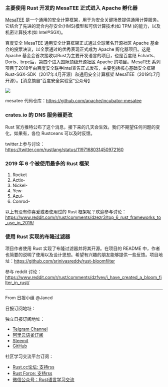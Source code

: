 ### 主要使用 Rust 开发的 MesaTEE 正式进入 Apache 孵化器

[MesaTEE](https://mesatee.org) 是一个通用的安全计算框架，用于为安全关键场景提供通用计算服务。它结合了先进的混合内存安全(HMS)模型和可信计算技术(如 TPM )的能力，以及机密计算技术(如 Intel®SGX)。

百度安全 MesaTEE 通用安全计算框架正式通过全球著名开源社区 Apache 基金会的投票决议，以全票通过的优秀表现正式成为 Apache 孵化器项目。这是 Apache 基金会首次接收以Rust为主要开发语言的项目，也是百度继 Echarts、Doris、brpc后，第四个进入国际顶级开源社区 Apache 的项目。MesaTEE 系列项目于2018年由百度安全联手Intel宣告正式发布，主要包括核心基础安全框架 Rust-SGX-SDK（2017年4月开源）和通用安全计算框架 MesaTEE（2019年7月开源）。【消息摘自“百度安全实验室”公众号】

![](https://raw.githubusercontent.com/RCTT/rustcc/master/daily/images/2019/11/mesatee.png)

mesatee 代码仓库：https://github.com/apache/incubator-mesatee

### crates.io 的 DNS 服务器更改

Rust 官方推特公布了这个消息，接下来的几天会生效。我们不期望任何问题的变化，如果有，各位 Rustceans 可以及时反馈。

twitter上参与讨论：https://twitter.com/rustlang/status/1197168031450972160

### 2019 年 6 个被使用最多的 Rust 框架

1. Rocket
2. Actix-
3. Nickel-
4. Yew-
5. Azul-
6. Conrod-

以上有没有你喜爱或者使用过的 Rust 框架呢？欢迎参与讨论：https://www.reddit.com/r/rust/comments/dzezr3/top_6_rust_frameworks_to_use_in_2019/

### 使用 Rust 实现的布隆过滤器

项目作者使用 Rust 实现了布隆过滤器并将其开源。在项目的 README 中，作者也简要的说明了使用以及设计思想。希望有兴趣的朋友能够提供一些反馈。项目地址：https://github.com/srinivasreddy/rust-bloomfilter

参与 reddit 讨论：https://www.reddit.com/r/rust/comments/dzfvev/i_have_created_a_bloom_filter_in_rust/

---

From 日报小组 @Jancd

日报订阅地址：

独立日报订阅地址：
- [Telgram Channel](https://t.me/rust_daily_news )
- [阿里云语雀订阅](https://www.yuque.com/chaosbot/rustnews)
- [Steemit](https://steemit.com/@blackanger)
- [GitHub](https://github.com/RustStudy/rust_daily_news)

社区学习交流平台订阅：
- [Rust.cc论坛: 支持rss](https://rust.cc)
- [Rust Force: 支持rss](https://rustforce.net/)
- [微信公众号：Rust语言学习交流](https://rust.cc/article?id=ed7c9379-d681-47cb-9532-0db97d883f62)
